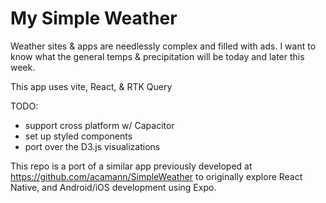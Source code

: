 # My Simple Weather

Weather sites & apps are needlessly complex and filled with ads. I want to know what the general temps & precipitation will be today and later this week.

This app uses vite, React, & RTK Query

TODO:

- support cross platform w/ Capacitor
- set up styled components
- port over the D3.js visualizations

This repo is a port of a similar app previously developed at https://github.com/acamann/SimpleWeather to originally explore React Native, and Android/iOS development using Expo.
